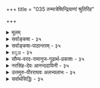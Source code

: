 +++
title = "035 तन्मात्रेष्विन्द्रियाणां श्रुतिरिह"

+++
<details><summary>मूलम्</summary>

तन्मात्रेष्विन्द्रियाणां श्रुतिरिह न लयं वक्ति किंतु प्रवेशं नो चेत्पृथ्व्यादिवाक्येष्विव हि लयपदं व्योम्नि चाक्षेषु च स्यात् ।  
भूतैराप्यायितत्वात्क्वचिदुपचरिता भौतिकत्वोक्तिरेषामन्नाप्तेजोमयत्वं श्रुतिरपि हि मनःप्राणवाचामुवाच ॥ ३५ ॥
</details>

<details><summary>सर्वाङ्कषा - ३५</summary>


ननु 'इन्द्रियाणि तन्मात्रेषु लीयन्ते' (सुबा.) इति सुबालोपनिषदि तन्मात्रेषु इन्द्रियाणां लयः श्रूयते । लयश्च सर्वत्रोपादानकारण एव । एवञ्च इन्द्रियाणां तन्मात्रेषु लयात्, तन्मात्राणां भूतसूक्ष्मरूपत्वात्, तेषामेवेन्द्रियोपादानत्वात् सिद्धं भौतिकत्वमिन्द्रियाणाम्, न त्वाहङ्कारिकत्वमिति शङ्कायामाह - तन्मात्रेष्वित्यादि । **श्रुतिः** = उक्तसौबालश्रुतिः इन्द्रियाणां तन्मात्रेषु लयं न वक्ति, किन्तु **प्रवेशम्** = संश्लेषमात्रम् । नो **चेत्** = एवमनङ्गीकारे **इह** = अस्यां श्रुतौ **लयपदम्** = ' लीयते' इति लयवाचकं पदं पृथ्व्यादि- **वाक्येष्विव** = 'पृथिव्यप्सु प्रलीयते' इत्यादिपूर्वतनवाक्येष्विव, **व्योम्नि** =आकाशविषये, अक्षेषु **च** = इन्द्रियविषये च स्यात्; न चैतदिष्टम् । 'आकाशमिन्द्रियेषु इन्द्रियाणि तन्मात्रेषु' (सुबा.) इति उपनिषदानुपूर्वी । 


[[78]]


रूपादिज्ञानसिद्धौ यदि करणतया कल्पनं धीन्द्रियाणां 

तद्वत् गत्यादिकर्मस्वपि करणतया सन्तु कर्मेन्द्रियाणि । 

आकाशस्य इन्द्रियेषु लयः संश् लेषमात्रमेव स्यात्, न तु मुख्यो लयः । आकाशस्येन्द्रियोपादानकत्वाभावात् । अतः तन्मात्रेषु इन्द्रियाणां लयः नात्र विवक्षितः । तस्मादिन्द्रियाणि अहङ्कारतत्त्वोपादानकान्येव ॥ 

ननु ' घ्राणमुक्तं पृथिव्याः ' 'वाय्वात्मकं स्पर्शनमामन्ति' इत्याद्यायुर्वेदवचनेषु इन्द्रियाणां भौतिकत्वमुक्तं किलेति शङ्कां परिहरति — भूतैरित्यादिना । क्वचित् **एषाम्** = इन्द्रियाणाम् भौतिकत्वोक्तिः भूतैराप्यायितत्वात् उपचरिता । आप्यायनं पोषणम्, उपोद्बलनं वा । तत्तद्भूतैः तत्तदिन्द्रियाप्यायनं वर्तत एव । अत उक्तवचनम् औपचारिकम्, न मुख्यमित्यवगन्तव्यम् । तत्र श्रुतावप्यौपचारिकप्रयोगे प्रमाणमाहअन्नेत्यादि । श्रुतिरपि हि मनः प्राणवाचमिअन्नाप्तेजोमयत्वा **आह** = 'अन्नमयं हि सौम्य मनः, आपोमयः प्राणः, तेजोमयी वाक्' (छां.6-5-4) इति हि श्रुतिः मनस अन्नमयत्वम्, प्राणस्याम्मयत्वम्, वाचस्तेजोमयत्वं चाह । तत्र मयडर्थः मुख्यः न कस्यापि संमतः । किन्तु पोषकत्वमादायौपचारिकः मयट् इत्येव सर्वसंमतम् । अतः श्रुतावप्यौपचारिकाः प्रयोगास्तात्पर्यविशेषगर्भा दृश्यन्त एव । तद्वदेवेन्द्रियाणां भौतिकत्वोक्तिरप्यौपचारिकी ॥ 

ननु मातापितृसहस्रेभ्योऽपि वत्सलतरं वेदाख्यं शास्त्रमित्यसकृदुच्यते । तादृशी मानवहितायैव प्रवृत्ता वाणी विवादस्यावकाशो यथा न लेशतोऽपि स्यात्, तथा किमिति सत्यं स्पष्टं नोपदिशतीति चेत्, किमित्यङ्ग! न जानासि, इममपि संशयं सैव दैवी वाक् परिहरत्यसकृत् 'परोक्षप्रिया इव हि देवाः । प्रत्यक्षद्विषः” इति । इदमपि 'अपात्रे सत्यं मा गच्छतु' इत्यभिप्रायेणैव । प्रसिद्धैव किलेयं श्रुतिः 'विद्या ह वै ब्राह्मणमाजगाम गोपाय मा शेवधिस्तेऽहमस्मि । असूयकायानृजवेऽयताय न मां ब्रूया वीर्यवती तदा स्याम् ॥' इति । इदमपि वा कुतः ? अन्यस्मै तु 'कर्मण्येवाधिकारस्ते मा फलेषु कदाचन' इत्युपदिश्यत इति चेत्, सत्यम् । तदप्यन्येषां हितायैव । 'अहिरेव विजानीयादहेः पादान्न संशयः' इति न्यायः प्रसिद्ध एव ॥ 

तपसैवाधिगम्येषु विषयेषु स्वबुद्धितः । विवदेयुर्यदि जनाः, किं कुर्याद्दिव्यवागपि । जिज्ञासेरन् यदात्मार्थं श्रद्धया विनयेन च । नूनं कृपामयी सैव किङ्कुर्याद्दिव्यवागियम् ॥ 

अन्तत आचार्यवर्यैश्शिक्षितं स्मर्तव्यम् - 'चिन्तासाफल्यमान्द्ये श्रमबाहुल्ये, तत्रोदासितव्यम्' इति ( जड. श्लो. 15, 64) ॥ ३५ ॥
</details>


<details><summary>सर्वाङ्कषा-पाठान्तरम् - ३५</summary>

ननु 'इन्द्रियाणि तन्मात्रेषु लीयन्ते' (सुबा.) इति युबालोपनिषदि तन्मात्रेषु इन्द्रियाणां लयः श्रूयते । लयश्च सर्वत्रोपादानकारण एव । एवञ्च इन्द्रियाणां तन्मात्रेषु लयात्‌, तन्मात्राणां भूतसूक्ष्मरूपत्वात्‌, तेषामेवेन्द्रियोपादानत्वात्‌ सिद्धं भौतिकत्वमिन्द्रियाणाम्‌, न त्वाहङ्कारिकत्वमिति शङ्कायामाह - तन्मात्रेष्वि- त्यादि । श्रुतिः = उक्तसौबालश्रुतिः इन्द्रियाणां तन्मात्रेषु लयं न वक्ति, किन्तु प्रवेशम्‌ = संश्लेषमात्रम्‌ । नो चेत्‌ = एवमनङ्गीकारे इह = अस्यां श्रुतौ लयपदम्‌ = 'लीयते' इति लयवाचकं पदं पृथ्व्यादि- वाक्येष्विव = 'पृथिव्यप्सु प्रलीयते' इत्यादिपूर्वतनवाक्येष्विव, व्योम्नि = आकाशविषये, अक्षेषु च = इन्द्रियविषये च स्यात्‌; न चैतदिष्टम्‌ । 'आकाशमिन्द्रियेषु इन्द्रियाणि तन्मात्रेषु' (सुबा.) इति उपनिषदानुपूर्वी ।   
आकाशस्य इन्द्रियेषु लयः संष्लेषमात्रमेव स्यात्‌, न तु मुख्यो लयः । आकाशस्येन्द्रियोपादानकत्वा- भावात्‌ । अतः तन्मात्रेषु इन्द्रियाणां लयः नात्र विवक्षितः । तस्मादिन्द्रियाणि अहङ्कारतत्त्वोपादानकान्येव ॥   
ननु 'घ्राणमुक्तं पृथिव्याः ' 'वाय्वात्मकं स्पर्शनमामन्ति' इत्याद्यायुर्वेदवचनेषु इन्द्रियाणां भौतिकत्वमुक्तं किलेति शङ्कां परिहरति – भूतैरित्यादिना । क्कचित्‌ एषाम्‌ = इन्द्रियाणां भौतिकत्वोक्तिः भूतैराप्यायित- त्वात्‌ उपचरिता । आप्यायनं पोषणम्‌, उपोद्वलनं वा । तत्तद्भूतेः तत्तदिन्द्रियाप्यायनं वर्तत एव । अत उक्तवचनम्‌ औपचारिकम्‌, न मुख्यमित्यवगन्तव्यम्‌ । तत्र श्रुतावप्यौपचारिकप्रयोगे प्रमाणमाह - अन्नेत्यादि । श्रुतिरपि हि मन: प्राणवाचामे अन्नाप्तेजोमयत्वम् आह = 'अन्नमयं हि सौम्य मनः, आपोमयः प्राणः, तेजोमयी वाक्‌' (छां .६-५-४) इति हि श्रुतिः मनस अन्नमयत्वम्‌, प्राणस्याम्मयत्वम्‌, वाचस्तेजोमयत्वं चाह । तत्र मयडर्थः मुख्यः न कस्यापि संमतः । किन्तु पोषकत्वमादायौपचारिकः मयट्‌ इत्येव सर्वसंमतम्‌ । अतः श्रुतावप्यौपचारिकाः प्रयोगास्तात्पर्यविशेषगर्भा दृश्यन्त एव । तद्वदेवेन्द्रियाणां भौतिकत्वोक्तिरप्यौपचारिकी ॥   
ननु मातापितृसहस्रेभ्योऽपि वत्सलतरं वेदाख्यं शास्त्रमित्यसकृदुच्यते । तादृशी मानवहितायैव प्रवृत्ता वाणी विवादस्यावकाशो यथा न लेशतोऽपि स्यात्‌, तथा किमिति सत्यं स्पष्टं नोपदिशतीति चेत्‌, किमित्यङ्ग! न जानासि, इममपि संशयं सैव दैवी वाक्‌ परिहरत्यसकृत्‌ 'परोक्षप्रिया इव हि देवाः । प्रत्यक्षद्विषः' इति । इदमपि 'अपात्रे सत्यं मा गच्छतु' इत्यभिप्रायेणैव । प्रसिद्धैव किलेयं श्रुतिः 'विद्या ह वै ब्राह्मणमाजगाम गोपाय मा शेवधिस्तेऽहमस्मि । असूयकायानृजवेऽयताय न मां ब्रूया वीर्यवती तदा स्याम्‌ ॥' इति । इदमपि वा कुतः? अन्यस्मै तु 'कर्मण्येवाधिकारस्ते मा फलेषु कदाचन' इत्युपदिश्यत इति चेत्‌, सत्यम्‌ । तदप्यन्येषां हितायैव । 'अहिरेव विजानीयादहेः पादान्न संशयः' इति न्यायः प्रसिद्ध एव ॥   
तपसैवाधिगम्येषु विषयेषु स्वबुद्धितः । विवदेयुर्यदि जनाः, किं कुर्याद्दिव्यवागपि ॥   
जिज्ञासेरन्‌ यदात्मार्थं श्रद्धया विनयेन च । नूनं कृपामयी सैव किङ्कुर्याद्दिव्यवागियम्‌ ॥   
अन्तत आचार्यवर्यैश्शिक्षितं स्मर्तव्यम्‌ - 'चिन्तासाफल्यमान्द्ये श्रमबाहुल्ये, तत्रोदासितव्यम्‌' इति (जड.श्लो.१५, ६४) ॥ ३५ ॥
</details>


<details><summary>ಕನ್ನಡ - ३५</summary>

49

> तन्-मात्रेष्व् इन्द्रियाणां श्रुतिर् इह न लयं वक्ति किंतु प्रवेशं

नोचेत्पादिवाक्यळ्ळु वहिलयपदंवॊम्मॆ चाक्षेषुचस्यात् भूतैराष्यायिता चिदुपचरिता भौतिकरेषां अन्यास्तेजोमयत्वं श्रुतिरसि हि मनःप्राणवाचामुवाच

e

सुबालोपनिषत्तिनल्लि 'इन्द्रियाणि तन्मात्रेषु लीय' ऎन्दु इन्द्रियगळु तन्मात्रगळल्लि लयिसुत्तवॆ ऎन्दु हेळिदॆ. यावुदरिन्द यावुदु हुट्टुवुदो, अदरल्ले अदु लयिसुत्तदॆ; ऎम्ब नियम विरुवुदरिन्द तन्मात्रगळिन्द इन्द्रियगळु हुट्टुत्तवॆ ऎन्दागुत्तदॆ. आद्दरिन्द अहङ्कारतत्त्वदिन्द अवु हुट्टुत्तवॆ' ऎम्बुदु हेगॆ सरियागु वुदु ? ऎम्ब संशयवन्नु परिहरिसुत्तारॆ-श्रुतिः तन्मात्रेषु इ) याणां लयं न व्यक्ति - सुबालश्रुति तन्मात्रगळल्लि इन्द्रियगळ लयवन्नु हेळुत्तिल्ल, किन्तु प्रवेशं वक्ति मत्तेनॆन्दरॆ अदरॊन्दिगॆ सेरुवुदन्नु मात्र हेळुत्तदॆ. नो चेत् पृथा दिवाक्यव हि लयपदं वोम्मि चाक्षेषु च स्यात् - हीगॆ हेळदे लयवन्ने हेळुवुदादरॆ 'पृथिव्यप्प प्रलीयते' इत्यादि वाक्यगळन्तॆ 'लीयते' ऎम्ब पद आकाश मत्तु इन्द्रिय ऎरडरल्लू अन्वयिसबेकागुत्तदॆ.

च

“आकाशमियेषु लीयते' ऎम्बल्लि आकाशक्कॆ इन्द्रियगळल्लि लय हेळिरुवुदन्नु यारू ऒप्पिल्लवाद्दरिन्द, अल्लि लयवॆन्दरॆ अदरॊन्दिगॆ सेरुवुदु मात्रवे अर्थ ऎन्दु हेळबेकु. ई अर्थ इन्द्रियगळ विषयदल्लू समान.

क्वचित् एषां भूतैः आस्कायितत्वात् भौतिकक्तिः कॆलवु कडॆयल्लि ई इन्द्रियगळु पञ्चभूतगळिन्द सहायवन्नु पडॆयु वुदरिन्द भौतिकत्ववन्नु हेळिरुवुदागिदॆ.

श्रुतिरसि मनःप्राणवाचां

अन्यास्तेजोमयत्वं

उवाच हि-श्रुतियू सह मनस्सु अन्नमय, प्राणवु आपोमय, वाक्कु तेजोमय ऎन्दु 'अन्नमयं हि सौम्य मनः आपोमयः प्राणः तेजोमयीवाक्' ऎन्दु हेळिदॆयष्टॆ.

वास्तविकवागि मनस्सु अहङ्कारदिन्दलू, प्राण वायुविशेषवा द्दरिन्द आकाशदिन्दलू, वागिन्द्रिय अहङ्कारदिन्दलू हुट्टुवुदरिन्द

रूपादिज्ञानसिद् यदि करणतया कल्पनं धीयाणां तद्वद त्यादिकर्मस्वपि करणतया सन्तु कर्मेयाणि कर्मज्ञानाक्षहेतोस्समपरिहरणा ह्यन्यथासिद्धि शङ्क

तस्मादेकादशाक्षाण्यपि निगमविदॆ मन्यते न्यायपूर्व०॥ 

श्रुति हागॆ हेळिद मात्रक्कॆ यथाश्रुतवाद अर्थवन्नु हेळलु साध्यविल्ल. अन्न मुन्तादवु मनस्सु मुन्तादवक्कॆ पोषकवाद्दरिन्द अन्नमय ऎन्दु हेळिदॆ. हागॆये प्रकृतदल्लू यथासम्भव निर्वहिसिकॊळ्ळबेकु ऎन्दु तात्पर्य ॥ ३५ ।
</details>


<details><summary>सौम्य-वरद-रामानुज-गूढार्थ-प्रकाशः - ३५</summary>

तन्मात्रेष्विति ॥ अनाञ्ज स्यादिति । इन्द्रियाणामपि प्रकृतित्वे विंशतिप्रकृत्यापत्त्या भूतानामेव विकृतित्वात् पञ्चविकृत्यापत्त्या च ''अष्टौ प्रकृतयः षोडश विकाराः'' इत्यस्य मुख्यार्थासंभवेन  
अमुख्यार्थत्वापातादित्यर्थः । साक्षात्त्ववाचकस्य अञ्जश्शब्दष्टय मुख्यार्थवाचित्वात् तेन नञ्समासे सति अनाञ्जस्यात् इत्यनेन अमुख्यार्थकत्वात् इत्यर्थो लभ्यते ॥ ३५ ॥
</details>


<details><summary>नरसिंह-देवः आनन्ददायिनी - ३५</summary>

आक्षेपिकीं संगतिमाह - नन्विति । तन्मात्रेष्विति श्रुत्येति । कार्यस्योपादान एव लयनियमादिति भावः - पूर्वापरेति । 'पृथिव्यप्सु लीयते' इत्यारभ्य 'वायुराकाशे प्रलीयते' इति पठित्वा अनन्तरं आकाश इन्द्रियेषु इन्द्रियाणि तन्मात्रेषु तन्मात्राणि भूतादौ लीयन्ते इति पठ्यते; सर्वत्र लयपदं पठित्वा मध्ययोराकाशेन्द्रियपर्याययोर्लयपदं न पठ्यत इत्यर्थः । अन्यथेति - अत्र प्रकरणे अनुषङ्गस्याभिप्रेतत्वे इत्यर्थः । ननू श्रूयमाणस्थले अनुषङ्गासंभावात् यत्र न श्रूयते तत्रानुषङ्गोऽस्तु वैरूप्यं च सोढव्यमिति चेत्; अनुषङ्गं विनाप्यर्थबोघकत्वेन वाक्यपरिसमाप्तौ वैरूप्यमभ्युपगम्य तत्कल्पनायोगात् । सोपबृंहणैतदुपनिषद्विरोधाच्चानुषङ्गो न युक्त इत्याह - इन्द्रियाणामिति । भूतादिः - तामसाहङ्कारः । षोडशेति - विकाराणां न्यूनत्वप्रसङ्गादिति भावः । नन्वनुषङ्गाभावे कथं वाक्यपरिसमाप्तिरित्यत्राह - अतो वरमिति । नन्वेवमपि प्रवेशनक्रियाया अश्रवणात् तदध्याहारादनुषङ्ग एव वरमित्यत्राह - अयं भाव इति । संसर्ग एव प्रवेशः; स च सप्तम्यर्थ इति नाध्याहार इति भावः । ननु सर्वेषामाप्यायकभूतानां तत्तन्मात्राणां च लयक्रमेण आकाशदशापत्तिः तस्यापि लयक्रमाच्छब्दतन्मात्रतापत्तिरिति तन्मात्रसंसर्गे इन्द्रियाणि तन्मात्रेष्विति सप्तमीबहुवचनमनुपपन्नं; शब्दतन्मात्रस्यैकत्वात् इत्यत आह - अत इति । लयक्रमतः तन्मात्रान्तराणामपि शव्दतन्मात्रतापत्तौ तत्तदंशभेदस्य तत्र सत्त्वादित्यर्थः । एवं प्रथमाबहुवचनमप्यनुपपन्नमित्याह -अतस्तन्मात्राणीति । अंशभेदविवक्षात इत्यर्थः । ननु आकाशस्य प्राक्तनसंबन्धापेक्षया इन्द्रियै-स्संबन्धान्तरं वाच्यं; नचाप्यायकभूतानामाकाशतापत्तिमात्रेण तत्संभवतीत्याह - अत्रैवमिति । भाष्ये इति शेषः । 'आप्यायकानां भूतानामिन्द्रियैस्संबन्धविशेषोऽस्ति । इन्द्रियसंबन्धविशेषवतां मूतानामाकाशतापन्नत्वे तत्र तत्संबन्धोऽप्याकाशे पर्यवसितः । तथा तत्संबन्धापन्नस्यैवाकाशस्य तन्मात्रतापन्नत्वे तस्संबन्धाश्रयतन्मात्रसं(तत्सं)बन्ध इन्द्रियाणामासीदित्यर्थः' इति व्याख्यातमित्यर्थः । यद्वा उक्तार्थे अभियुक्तसंमतिमाह - अत्रैवमिति । आहङ्कारिकत्वेऽप्युपबृंहणविरोधमाशङ्क्य परिहरति - ननु श्रोत्रं नभ इति । परिहारप्रकारमाह - तदिदमिति । ननु महाभारतवचनादाप्यायनमस्तु; उपबृंहणान्तराद्भौतिकत्वं चास्त्विति चेत्; न; भौतिकत्वोपबृंहणस्य आहङ्कारिकत्वश्रुतेश्चान्यतरस्यान्यथासिद्धौ वाच्यायां श्रुते प्राबल्यात् तदनुरोधादुपबृंहणं व्यवस्थाप्यम् । किंच 'स्मृत्यनवकाशदोषप्रसङ्ग इति चेन्नान्यस्सृत्यनवकाशदोषप्रसङ्गात्' इत्यादिन्यायेनापि महाभारतवचनानुसारित्वमिति भावः । तत्र युक्तिमाह - न खल्विति । अन्यपरत्वस्य परेणावश्यं वाच्यत्वादित्यर्थः । ननु 'अग्निर्वाग्भूत्वा' इत्यादिना उत्पत्तिः; 'अग्निं वागप्येति' इति लयश्च श्रूयते इत्यत्राह - अन्यत्रापीति । देवताप्रवेशाक्रमणपरत्वात् नोत्पत्तिलयपरत्वमित्यर्थः ॥ ३५ ॥  
 इन्द्रियाणां भौतिकत्वभङ्गः तदाहङ्कारिकत्वं श्रुत्याद्यर्थनिर्वाहश्च
</details>



<details><summary>उत्तमूरु-वीरराघवः अलभ्यलाभः - ३५</summary>

अनुमानादिना मा बाधि । श्रुत्या बाधादस्मन्मतसिद्धिरिति सौबालश्रुतिमादाय शंकते तन्मात्रेष्विति । भाव्यमिति । तथा च तत्र पर्यायेषु लीयत इति पठितं व्यर्थं स्यात् । तत्पाठ एवात्राननुषङ्गज्ञापक इति भावः । आकाशप्रकृतित्वम् । आकांशमिन्द्रियेष्विति वाक्यात् आकाशं प्रति इन्द्रियाणां प्रकृतित्वम् । उक्त इति । ''पृथिव्यप्सु प्रलीयते, आपस्तेजसि लीयन्ते, तेजो वायौ लीयते, वायुराकाशे लीयते, आकाशः......तन्मात्राणि भूतादौ लीयन्ते'' इति लयक्रमोक्त्या तद्वैपरीत्येन सृष्टिक्रम उक्तप्रायः । भूतादिपदञ्च भूतानामादिः कारणमित्यर्थकं तामसाहङ्कारमाकाशकारणमाह । न केवलमेतत् । ''भूतादेराकाशमाकाशाद्वायुर्वायोरग्निरग्नेरापोऽद्भ्यः पृथिवी” इति च प्रथमखण्डे । तथाचेन्द्रियस्य नाकाशं प्रति प्रकृतित्वमित्याशयः । तत्तदिन्द्रियाप्यायकेति । 'अन्नमयं हि सोम्य मनः, आपोमयः प्राणः, तेजोमयी वाक्' इत्यादि श्रुतेरिति भावः । तथाच साक्षात्परम्परया च स्वलीनसर्वकार्यकाकाशसंसर्गरूपो विशेष इह आकाशमिन्द्रियेषु इत्येत्र विवक्षित इति भावः । तदवस्थापत्त्या - परम्परया शब्दतन्मात्नावस्थापत्त्या । बहुवचनोपपत्तिः - इन्द्रियाणि तन्मात्रेष्विति सप्तम्यन्त बहुवचननोपपत्तिः । प्रथमान्तबहुवचननिर्वाहमप्येवमेवोपर्याह । अत्रैवमित्यादिवाक्यं क्वचित् कुण्डलितम् । व्याख्यातमिति । व्यासार्यैः सुबालोपनिषदीति शेषः; तत्रैतदानुपूर्व्युपलम्भात् । एवमेतद्व्याख्याप्रदर्शनात् तत्सामरस्याय तथैव व्याख्यायत इति सूच्यते । तेनेदमपि ध्वन्यते - वायुराकाशे लीयत इत्यन्तेन पृथिव्यादिकं भूतान्तरे लीयत इत्युक्तम् । स च स्वस्वतन्मात्रद्वारेति ग्राह्यम् । आकाशस्य तन्मात्रद्वारा तामसाहंकारे लयो वक्तव्यम् । ततः  
प्राक् स्थूलानां भूतानां स्वाप्यायितसर्वेन्द्रियगतभूतांशैः संसर्गो भवतीति वक्तव्यम् । स प्रथमवाक्यस्यार्थः । स च संसर्गः तादृशाप्यायकभूतविलयस्थानभूततन्मात्रांशानां स्थूलभूतविलयस्थानभूततन्मात्रैः साकं मेलनमेवेति इन्द्रियाणि तन्मात्रेष्विति वाक्यस्यार्थः । तत्र आकाशस्यैकत्वात् अन्येषाञ्च बहुत्वात् वचनभेदः । पृथिवी स्वाप्यायितघ्राणगतस्वांशैः संसृज्यते । घ्राणाप्यायकपृथिव्यंशहेतुगन्धतन्मात्रांशो महापृथिवीलयस्थानतन्मात्रांशे तत्काले संसृज्यते इत्येवं यथायथं सर्वं विवक्षितम् । अथ सर्वांशविशिष्टं शब्दतन्मात्रं भूतादौ लीयते इति उपरितनवाक्येनोच्यते इति । एतेन सात्त्विकाहंकारकार्याणामिन्द्रियाणां सात्त्विके, तामसाहंकारकार्याणां तन्मात्रादीनाञ्च तामसे पृथगेव लयसंभवात् इन्द्रियतन्मात्रमेलनवचनं किमर्थमिति शंका निरस्ता । पृथिव्यादितत्तद्भूतं स्वस्वलयकाले इन्द्रियगत - तदाप्यायायकस्वांशस्यापि संग्रहाय इन्द्रियेषु संसृज्यते । अथ महापृथिव्यादिः इन्द्रियगतपृथिव्याद्यंशश्च गन्धतन्मात्रादितामापद्यते । एवञ्चेन्द्रियगतभूतांशतन्मात्राणां महापृथिव्यादितन्मात्राणाञ्चैकीभावः । [तदनन्तरमेवाहंकारे तन्मात्रलयः] इत्यर्थ एव सर्वव्याख्यातात्पर्यम् । आप्यायकांशलयस्यापि ज्ञापनाय पृथगुक्तिरिति । आप्यायनमिति । न तूत्पादनमित्यर्थः । अनपियद्भिरिति । न हि लोम्नामोषधीषु अप्ययस्य = लयस्य संभवोऽस्तीति भावः । श्लोके क्वचिदित्यस्य महाभारतादावित्यर्थः । आप्यत्वमिति । नेत्यनुषंगः ॥ ३५ ॥
</details>


<details><summary>सर्वार्थसिद्धिः - ३५</summary>

> ननु "इन्द्रियाणि तन्मात्रेष्विति श्रुत्या भौतिकत्वममीषां भाति

इत्यत्राह - तन्मात्रैष्विति ॥ 

पूर्वापरपर्यायेष्विव आकाशेन्द्रियादिपर्याययोर्लयो न पठ्यते ।  
न चात्रानुषङ्गः कार्यः; सति गत्यन्तरेऽध्याहारवत्तस्याप्ययोगात् । अन्यथा द्वितीयादिषु सर्वेषु पर्यायेष्वप्यनुषङ्गेण भाव्यम्; वैरूप्यायोगात् । इन्द्रियाणामाकाशप्रकृतित्वं च सर्वोपबृंहणविरुद्धम् । अस्यां चोपनिषदि भूतादेराकाश आकाशाद्वायुरित्यादिः सृष्टिक्रम उक्तः । "षोडश विकारा" इति श्रुतेश्चासामञ्जस्यं स्यात् । अतो वरमधिकरणत्वोक्तिमात्रानुसारादाकाशस्येन्द्रियेषु, तेषां चाकाशारम्भकतन्मात्रेषु प्रवेशविशेषाभिधानमित्यभिप्रायेणाह - कितु प्रवेशमिति । अयं भावः -यद्यप्याकाशस्येन्द्रियैः प्रागपि संबन्धः, तथाऽपि तत्तदिन्द्रियाप्यायकभूतांशानां स्वकारणलयक्रमात् (आकाशदशापन्नत्वात्तदानीमिन्द्रियेष्वाकाशस्यैव संसर्गः । अनन्तरमाकाशे च शब्दतन्मात्रावस्थे तानीन्द्रियाणि शब्दतन्मात्रसंसर्गीणि भवन्ति । अतस्तन्मात्रान्तराणामपि तदवस्थापत्त्या तत्तदंशभेदविवक्षया बहुवचनोपपत्तिः । अतः "तन्मात्राणि भूतादौ लीयन्त इत्यपि बहुवचनं गतार्थम् । [अत्रैवं व्याख्यातम् - इन्द्रियाप्यायक-भूतांशानां सर्वेषामाकाशतापन्नत्वादाकाशस्यैव इन्द्रियसंसर्ग आसीत् ; पञ्चानामपि भूतानां शब्दतन्मात्रापन्नत्वादिन्द्रियाणि शब्दतन्मात्रांशभेदेषु संसृष्टान्यासन्निति । एवमनभ्युपगमे वाक्यवैरूप्यदोषं व्यनक्ति - नो चेदिति । ननु "श्रोत्रं नभो घ्राणमुक्तं पृथिव्या" इत्यारभ्य "वाय्वात्मकं स्पर्शनमामनन्ति" इत्युच्यते ; "नभः श्रोत्रं च तन्मयम्" इत्यादि च । अत आहङ्कारिकत्ववाक्यं परम्परया नेयनित्यत्राह -भूतैरिति । तदिदं व्यवस्थापितं वेदार्थसंग्रहे - "भूतैस्त्वाप्यायनं महाभारत उच्यते इति । इममेव न्यायम् "अन्नमयं हि सोम्य मन आपोमयः प्राणस्तेजोमयी वाक्" इत्यादिष्वपि योजयितुमाह - अन्नाप्तेजोमयत्वमिति । न खलु हैतुकैरपि मनसः पार्थिवत्वं कल्प्यते ; वायुरूपस्य प्राणस्याप्यत्वम् ; तस्मादाप्यायनपरत्वमेव तत्र वाच्यम्, एवमन्यत्रापि । "अग्निर्वाग्भूत्वा मुखं प्राविशत्, आदित्यश्चक्षुर्भूत्वाऽक्षिणी प्राविशदित्यादिषु तत्तद्देवताधिष्ठाने तात्पर्यम् ; "अग्निं वागप्येति" इत्यप्ययश्रुतिश्चाधिष्ठातृदेवतांशापक्रमणपरेत्यभाष्यत । "ओषधीर्लोमानि" इत्यादिना अनपियद्भिर्लोमादिभिस्सह पाठात् ॥ ३५ ॥ इतीन्द्रियाणामभौतिकत्वाहङ्कारिकत्वे ॥
</details>
